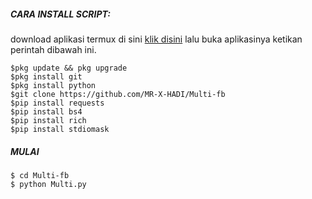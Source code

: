 <h5 align="left">CARA INSTALL SCRIPT:</h5>

download aplikasi termux di sini <a href="https://f-droid.org/repo/com.termux_118.apk">klik disini</a> lalu buka aplikasinya ketikan perintah dibawah ini.


    $pkg update && pkg upgrade
    $pkg install git
    $pkg install python
    $git clone https://github.com/MR-X-HADI/Multi-fb
    $pip install requests
    $pip install bs4
    $pip install rich
    $pip install stdiomask

<h5 align="left">MULAI </h5>

    $ cd Multi-fb
    $ python Multi.py
